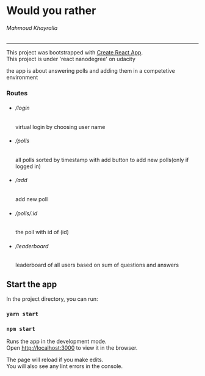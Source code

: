 # Would you rather
###### Mahmoud Khayralla
<hr />

This project was bootstrapped with [Create React App](https://github.com/facebook/create-react-app).<br />
This project is under 'react nanodegree' on udacity
<p>
the app is about answering polls and adding them in a competetive environment
</p>

### Routes

<ul>
<li><h6>/login</h6> virtual login by choosing user name</li>
<li><h6>/polls</h6> all polls sorted by timestamp with add button to add new polls(only if logged in)</li>
<li><h6>/add</h6> add new poll</li>
<li><h6>/polls/:id</h6> the poll with id of (id)</li>
<li><h6>/leaderboard</h6> leaderboard of all users based on sum of questions and answers</li>
</ul>

## Start the app

In the project directory, you can run:

### `yarn start`
### `npm start`

Runs the app in the development mode.<br />
Open [http://localhost:3000](http://localhost:3000) to view it in the browser.

The page will reload if you make edits.<br />
You will also see any lint errors in the console.

